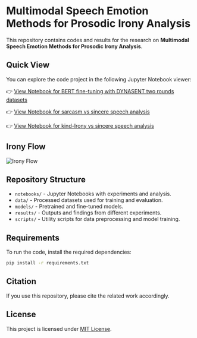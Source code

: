 # Multimodal Speech Emotion Methods for Prosodic Irony Analysis

This repository contains codes and results for the research on **Multimodal Speech Emotion Methods for Prosodic Irony Analysis**.

## Quick View

You can explore the code project in the following Jupyter Notebook viewer:

👉 [View Notebook for BERT fine-tuning with DYNASENT two rounds datasets](https://nbviewer.org/github/jfforero/Prosodic_Irony/blob/main/CODE_3BERT_2DYNAROUNDS_IEMOCAP.ipynb)

👉 [View Notebook for sarcasm vs sincere speech analysis](https://nbviewer.org/github/jfforero/Prosodic_Irony/blob/main/Sarcasm/CODE_PRAAT_SARCASM_VS_SINCERE.ipynb)

👉 [View Notebook for kind-Irony vs sincere speech analysis](https://nbviewer.org/github/jfforero/Prosodic_Irony/blob/main/Kind-Irony/CODE_KindIrony_vs_Sincere_Praat_IEMOCAP.ipynb)

## Irony Flow

![Irony Flow](https://github.com/user-attachments/assets/7f5f60df-4778-4d8c-89fe-409757d71d03)

## Repository Structure

- `notebooks/` - Jupyter Notebooks with experiments and analysis.
- `data/` - Processed datasets used for training and evaluation.
- `models/` - Pretrained and fine-tuned models.
- `results/` - Outputs and findings from different experiments.
- `scripts/` - Utility scripts for data preprocessing and model training.

## Requirements

To run the code, install the required dependencies:

```bash
pip install -r requirements.txt
```

## Citation

If you use this repository, please cite the related work accordingly.

## License

This project is licensed under [MIT License](LICENSE).
